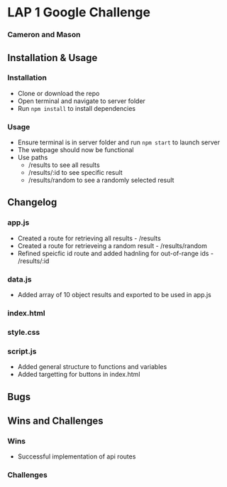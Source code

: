# LAP 1 Google Challenge
### Cameron and Mason

## Installation & Usage
### Installation
- Clone or download the repo
- Open terminal and navigate to server folder
- Run `npm install` to install dependencies

### Usage
- Ensure terminal is in server folder and run `npm start` to launch server
- The webpage should now be functional
- Use paths
    + /results to see all results
    + /results/:id to see specific result
    + /results/random to see a randomly selected result

## Changelog
### app.js
- Created a route for retrieving all results - /results
- Created a route for retrieveing a random result - /results/random
- Refined speicfic id route and added hadnling for out-of-range ids - /results/:id

### data.js
- Added array of 10 object results and exported to be used in app.js

### index.html



### style.css


### script.js
- Added general structure to functions and variables
- Added targetting for buttons in index.html

## Bugs


## Wins and Challenges
### Wins
- Successful implementation of api routes


### Challenges



